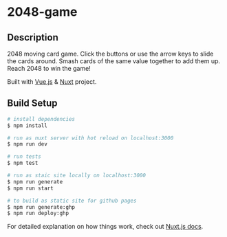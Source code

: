 # 2048-game

## Description


2048 moving card game. Click the buttons or use the arrow keys to slide the cards around. 
Smash cards of the same value together to add them up. Reach 2048 to win the game!

Built with [Vue.js](https://vuejs.org/) & [Nuxt](https://nuxtjs.org/) project. 

## Build Setup

``` bash
# install dependencies
$ npm install

# run as nuxt server with hot reload on localhost:3000
$ npm run dev

# run tests
$ npm test

# run as staic site locally on localhost:3000
$ npm run generate
$ npm run start

# to build as static site for github pages
$ npm run generate:ghp
$ npm run deploy:ghp

```

For detailed explanation on how things work, check out [Nuxt.js docs](https://nuxtjs.org).
